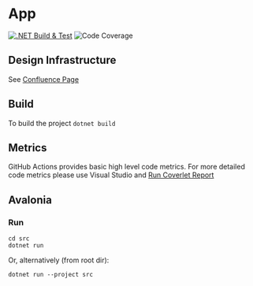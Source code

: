 # App
[![.NET Build & Test](https://github.com/chess-boom/app/actions/workflows/dotnet.yml/badge.svg)](https://github.com/chess-boom/app/actions/workflows/dotnet.yml)
![Code Coverage](https://img.shields.io/badge/Code%20Coverage-30%25-critical?style=flat)
## Design Infrastructure

See [Confluence Page](https://chessboom.atlassian.net/l/cp/hDGAeeMt)

## Build
To build the project
`dotnet build`

## Metrics
GitHub Actions provides basic high level code metrics. For more detailed code metrics please use Visual Studio and [Run Coverlet Report](https://www.code4it.dev/blog/code-coverage-vs-2019-coverlet) 

## Avalonia

### Run

```
cd src
dotnet run
```

Or, alternatively (from root dir):

```
dotnet run --project src
```
